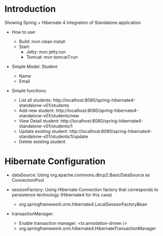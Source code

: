 # Introduction
Showing Spring + Hibernate 4 integration of Standalone application

- How to use:
    + Build: mvn clean install
    + Start: 
        * Jetty:    mvn jetty:run
        * Tomcat:   mvn tomcat7:run

- Simple Model: Student
    + Name
    + Email
- Simple functions:
    + List all students: http://localhost:8080/spring-hibernate4-standalone-v01/students 
    + Add new student: http://localhost:8080/spring-hibernate4-standalone-v01/students/new
    + View Detail student: http://localhost:8080/spring-hibernate4-standalone-v01/students/1
    + Update existing student: http://localhost:8080/spring-hibernate4-standalone-v01/students/1/update
    + Delete existing student
    
    
# Hibernate Configuration

- dataSource: Using org.apache.commons.dbcp2.BasicDataSource as ConnectionPool
- sessionFactory: Using Hibernate Connection factory that corresponds to persistence technology (Hibernate4 for this case)
    + org.springframework.orm.hibernate4.LocalSessionFactoryBean

- transactionManager:
    + Enable transaction manager: <tx:annotation-driven />
    + org.springframework.orm.hibernate4.HibernateTransactionManager